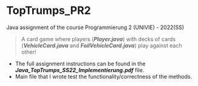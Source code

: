 # TopTrumps_PR2
Java assignment of the course Programmierung 2 (UNIVIE) - 2022(SS)
>A card game where players (***Player.java***) with decks of cards (***VehicleCard.java*** and ***FoilVehicleCard.java***) play against each other!

- The full assignment instructions can be found in the ***Java_TopTrumps_SS22_Implementierung.pdf*** file.
- Main file that I wrote test the functionality/correctness  of the methods.

